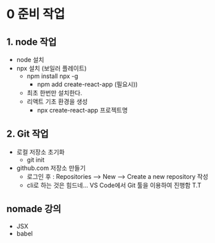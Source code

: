 # 0 준비 작업

## 1. node 작업
- node 설치
- npx 설치 (보일러 플레이트)
  - npm install npx -g
    - npm add create-react-app (필요시))
  - 최초 한번만 설치한다.
  - 리액트 기초 환경을 생성
    - npx create-react-app 프로젝트명

## 2. Git 작업

- 로컬 저장소 초기화
  - git init
- github.com 저장소 만들기
  - 로그인 후 : Repositories --> New --> Create a new repository 작성
  - cli로 하는 것은 힘드네... VS Code에서 Git 툴을 이용하여 진행함 T.T

## nomade 강의

- JSX
- babel




